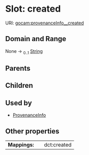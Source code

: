 
# Slot: created



URI: [gocam:provenanceInfo__created](https://w3id.org/gocam/provenanceInfo__created)


## Domain and Range

None &#8594;  <sub>0..1</sub> [String](types/String.md)

## Parents


## Children


## Used by

 * [ProvenanceInfo](ProvenanceInfo.md)

## Other properties

|  |  |  |
| --- | --- | --- |
| **Mappings:** | | dct:created |

